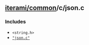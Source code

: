 [iterami/common](https://github.com/iterami/Documentation.htm/blob/gh-pages/common/README.md)/c/json.c
------------------------------------------------------------------------------------------------------

### Includes
* `<string.h>`
* [`"json.c"`](https://github.com/sheredom/json.h)
